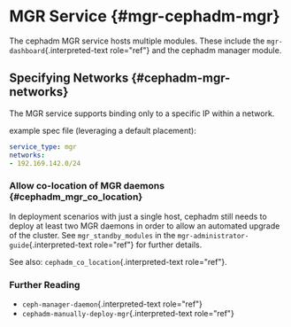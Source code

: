 # MGR Service {#mgr-cephadm-mgr}

The cephadm MGR service hosts multiple modules. These include the
`mgr-dashboard`{.interpreted-text role="ref"} and the cephadm manager
module.

## Specifying Networks {#cephadm-mgr-networks}

The MGR service supports binding only to a specific IP within a network.

example spec file (leveraging a default placement):

``` yaml
service_type: mgr
networks:
- 192.169.142.0/24
```

### Allow co-location of MGR daemons {#cephadm_mgr_co_location}

In deployment scenarios with just a single host, cephadm still needs to
deploy at least two MGR daemons in order to allow an automated upgrade
of the cluster. See `mgr_standby_modules` in the
`mgr-administrator-guide`{.interpreted-text role="ref"} for further
details.

See also: `cephadm_co_location`{.interpreted-text role="ref"}.

### Further Reading

-   `ceph-manager-daemon`{.interpreted-text role="ref"}
-   `cephadm-manually-deploy-mgr`{.interpreted-text role="ref"}
